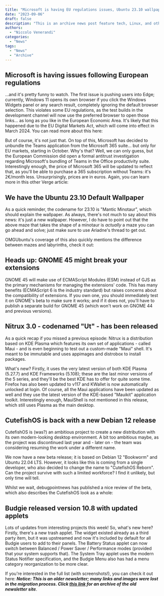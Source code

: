 ```yaml
---
title: "Microsoft is having EU regulations issues, Ubuntu 23.10 wallpaper, and more!"
date: "2023-09-06"
draft: false
description: "This is an archive news post feature tech, Linux, and other open-source news. This is an older article that was part of a migration. There will be missing images, broken links, and potentially other issues."
authors:
  - "Niccolo Venerandi"
categories:
  - "News"
tags:
  - "News"
  - "Archive"
---
```


## Microsoft is having issues following European regulations

...and it's pretty funny to watch. The first issue is pushing users into Edge; currently, Windows 11 opens its own browser if you click the Windows Widgets panel or any search result, completely ignoring the default browser selection. This violates some EU regulations, as the test builds in the development channel will now use the preferred browser to open those links... as long as you like in the European Economic Area. It's likely that this happened due to the EU Digital Markets Act, which will come into effect in March 2024. You can read more about this here:

But of course, it's not just that. On top of this, Microsoft has decided to unbundle the Teams application from the Microsoft 365 suite... but only for EU markets, starting in October. Why's that? Well, we can only guess, but the European Commission did open a formal antitrust investigation regarding Microsoft's bundling of Teams in the Office productivity suite. Interestingly enough, the price of Microsoft 365 will be updated to reflect that, as you'll be able to purchase a 365 subscription without Teams: it's 2€/month less. Unsurprisingly, prices are in euros. Again, you can learn more in this other Verge article:

## We have the Ubuntu 23.10 Default Wallpaper

As a quick reminder, the codename for 23.10 is "Mantic Minotaur", which should explain the wallpaper. As always, there's not much to say about this news: it's just a new wallpaper. However, I do have to point out that the above maze that takes the shape of a minotaur is _actually_ a maze you can go ahead and solve; just make sure to use Ariadne's thread to get out.

OMGUbuntu's coverage of this also quickly mentions the difference between mazes and labyrinths, check it out:

## Heads up: GNOME 45 might break your extensions

GNOME 45 will make use of ECMAScript Modules (ESM) instead of GJS as the primary mechanisms for managing the extensions' code. This has many benefits (ECMAScript 6 is the industry standard) but raises concerns about the compatibility of extensions. If you own one, you should immediately test it on GNOME's beta to make sure it works; and if it does not, you'll have to publish a separate build for GNOME 45 (which won't work on GNOME 44 and previous versions).

## Nitrux 3.0 - codenamed "Ut" - has been released

As a quick recap if you missed a previous episode: Nitrux is a distribution based on KDE Plasma which features its own set of applications - called Maui - and is even beginning to test out a custom-made "Maui" shell. It's meant to be immutable and uses appimages and distrobox to install packages.

What's new? Firstly, it uses the very latest version of both KDE Plasma (5.27.7) and KDE Frameworks (5.108); these are the last minor versions of the 5 series, and they'll be the best KDE has to offer for quite some time. Firefox has also been updated to v117 and KWallet is now automatically unlocked at login. Of course, all the Maui applications have been updated as well and they use the latest version of the KDE-based "Mauikit" application toolkit. Interestingly enough, MauiShell is not mentioned in this release, which still uses Plasma as the main desktop.

## CutefishOS is back with a new Debian 12 release

CutefishOS is (was?) an ambitious project to create a new distribution with its own modern-looking desktop environment. A bit too ambitious maybe, as the project was discontinued last year and - later on - the team was considering resuming the work under a different name.

We now have a new beta release; it is based on Debian 12 "Bookworm" and Ubuntu 22.04 LTS. However, it looks like this is coming from a single developer, who also decided to change the name to "CutefishOS Reborn". Can the project survive with such a limited workforce? I find it unlikely, but only time will tell.

Whilst we wait, debugpointnews has published a nice review of the beta, which also describes the CutefishOS look as a whole:

## Budgie released version 10.8 with updated applets

Lots of updates from interesting projects this week! So, what's new here? Firstly, there's a new trash applet. The widget existed already as a third party item, but it was upstreamed and now it's included by default for all Budgie users to add to their panels. The Battery Status applet can now switch between Balanced / Power Saver / Performance modes (provided that your system supports that). The System Tray applet uses the modern Status Notifier specification, and the Budgie Menu also has had a menu category reorganization to be more clear.

If you're interested in the full list (with screenshots!), you can check it out here: **_Notice: This is an older newsletter; many links and images were lost in the migration process. Click [this link](https://archive.techhut.tv/) for an archive of the old newsletter site_**.
